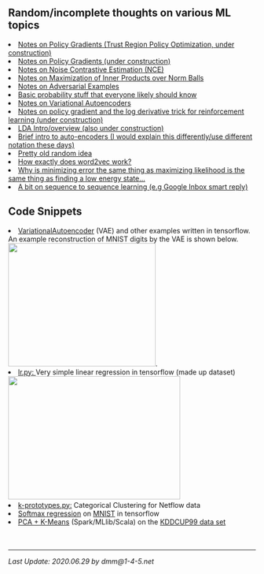 <!-- 
#
#	David Meyer
#	dmm@1-4-5.net
#	Fri Jul 21 08:33:24 2000
#
#	$Header: /mnt/disk0/dmm/public_html/ml/RCS/index.html,v 1.19 2017/09/15 19:26:01 dmm Exp $
#
-->


<h2>
Random/incomplete thoughts on various ML topics
</h2>

<li><a href="./trpo.pdf">Notes on Policy Gradients (Trust Region Policy Optimization, under construction)
<li><a href="./pg.pdf">Notes on Policy Gradients (under construction)
<li><a href="./nce.pdf">Notes on Noise Contrastive Estimation (NCE)
<li><a href="./sgn.pdf">Notes on Maximization of Inner Products over Norm Balls
<li><a href="./adversarial.pdf">Notes on Adversarial Examples
<li><a href="./ps.pdf">Basic probability stuff that everyone likely should know
<li><a href="./vae.pdf">Notes on Variational Autoencoders 
<li><a href="./log_derivative_trick.pdf">Notes on policy gradient
and the log derivative trick for reinforcement learning (under construction)
<li><a href="./lda_intro.pdf">LDA Intro/overview (also under construction)
<li><a href="./ae.pdf">Brief intro to auto-encoders (I would explain this differently/use different notation these days)
<li><a href="./cp.pdf">Pretty old random idea
<li><a href="./how_does_word2vec_work.pdf">How exactly does word2vec work?
<li><a href="./mm.pdf">Why is minimizing error the same thing as
maximizing likelihood is the same thing as finding a low energy state...
<li><a href="./seq2seq.pdf">A bit on sequence to sequence learning (e.g Google Inbox smart reply)</a>


<h2>Code Snippets</h2>
<li><a
href="https://github.com/davidmeyer/ml/tree/master/tensorflow">VariationalAutoencoder</a>
(VAE) and other examples written in tensorflow. An example
reconstruction of MNIST digits by the VAE is shown below.
<a href="https://github.com/davidmeyer/ml/blob/master/tensorflow/variational_autoencoder.ipynb"><img src="./images/training_epochs.png" style="width:300px;height:250px;"></a>.
<li><a href="code/lr.py">lr.py: </a>Very simple linear regression in
tensorflow (made up dataset)
<img src="./images/lr.png" style="width:350px;height:250px;">

<li><a href="code/k-prototypes.py">k-prototypes.py:</a> Categorical
Clustering for Netflow data
<li><a href="code/mnist_softmax_regression.py">Softmax regression</a> on
<a href="http://yann.lecun.com/exdb/mnist/">MNIST</a> in tensorflow
<li><a href="code/pca+km.scala">PCA + K-Means</a>
(Spark/MLlib/Scala) on the <a
href="http://kdd.ics.uci.edu/databases/kddcup99/kddcup99.html">KDDCUP99
data set </a>

<br>
<br>
<br>
<hr>
<i>Last Update: 2020.06.29 by dmm@1-4-5.net


